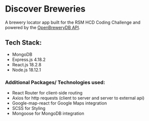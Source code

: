 # Discover Breweries

A brewery locator app built for the RSM HCD Coding Challenge and powered by the [OpenBreweryDB API](https://www.openbrewerydb.org/documentation).

## Tech Stack:
 * MongoDB
 * Express.js 4.18.2
 * React.js 18.2.8
 * Node.js 18.12.1

### Additional Packages/ Technologies used:
 * React Router for client-side routing
 * Axios for http requests (client to server and server to external api)
 * Google-map-react for Google Maps integration
 * SCSS for Styling
 * Mongoose for MongoDB integration